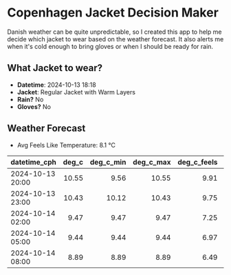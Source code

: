 
# Copenhagen Jacket Decision Maker

Danish weather can be quite unpredictable, so I created this app to help me decide which jacket to wear based on the weather forecast. 
It also alerts me when it's cold enough to bring gloves or when I should be ready for rain.

## What Jacket to wear?

- **Datetime**: 2024-10-13 18:18
- **Jacket**: Regular Jacket with Warm Layers
- **Rain?** No
- **Gloves?** No

## Weather Forecast
- Avg Feels Like Temperature: 8.1 °C

| datetime_cph     |   deg_c |   deg_c_min |   deg_c_max |   deg_c_feels | weather   | wind   | rain   |
|:-----------------|--------:|------------:|------------:|--------------:|:----------|:-------|:-------|
| 2024-10-13 20:00 |   10.55 |        9.56 |       10.55 |          9.91 | Clouds    | Low    | None   |
| 2024-10-13 23:00 |   10.43 |       10.12 |       10.43 |          9.75 | Clouds    | Low    | None   |
| 2024-10-14 02:00 |    9.47 |        9.47 |        9.47 |          7.25 | Clouds    | Low    | None   |
| 2024-10-14 05:00 |    9.44 |        9.44 |        9.44 |          6.97 | Clouds    | Low    | None   |
| 2024-10-14 08:00 |    8.89 |        8.89 |        8.89 |          6.49 | Clouds    | Low    | None   |
        